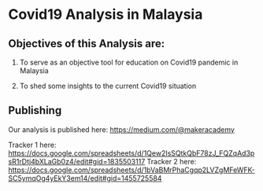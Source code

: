# Covid19 Analysis in Malaysia

## Objectives of this Analysis are:

1) To serve as an objective tool for education on Covid19 pandemic in Malaysia 

2) To shed some insights to the current Covid19 situation

## Publishing 
Our analysis is published here: https://medium.com/@makeracademy

Tracker 1 here: https://docs.google.com/spreadsheets/d/1Qew2IsSQtkQbF78zJ_FQZqAd3psR1rDtj4bXLaGb0z4/edit#gid=1835503117
Tracker 2 here: https://docs.google.com/spreadsheets/d/1bVaBMrPhaCgqp2LVZgMFeWFK-SC5ymqOg4yEkY3em14/edit#gid=1455725584
